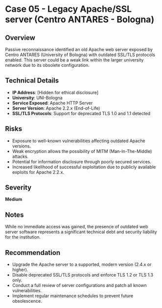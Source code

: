 # Case 05 - Legacy Apache/SSL server (Centro ANTARES - Bologna)

## Overview
Passive reconnaissance identified an old Apache web server exposed by Centro ANTARES (University of Bologna) with outdated SSL/TLS protocols enabled. This server could be a weak link within the larger university network due to its obsolete configuration.

## Technical Details
- **IP Address**: [Hidden for ethical disclosure]
- **University**: UNI-Bologna
- **Service Exposed**: Apache HTTP Server
- **Server Version**: Apache 2.2.x (End-of-Life)
- **SSL/TLS Protocols**: Support for deprecated TLS 1.0 and 1.1 detected

## Risks
- Exposure to well-known vulnerabilities affecting outdated Apache versions.
- Weak encryption allows the possibility of MITM (Man-In-The-Middle) attacks.
- Potential for information disclosure through poorly secured services.
- Increased likelihood of successful exploitation due to publicly available exploits for Apache 2.2.x.

## Severity
**Medium**

## Notes
While no immediate access was gained, the presence of outdated web server software represents a significant technical debt and security liability for the institution.

## Recommendation
- Upgrade the Apache server to a supported, modern version (2.4.x or higher).
- Disable deprecated SSL/TLS protocols and enforce TLS 1.2 or TLS 1.3 only.
- Conduct a full review of server configurations and patch all known vulnerabilities.
- Implement regular maintenance schedules to prevent future obsolescence.
